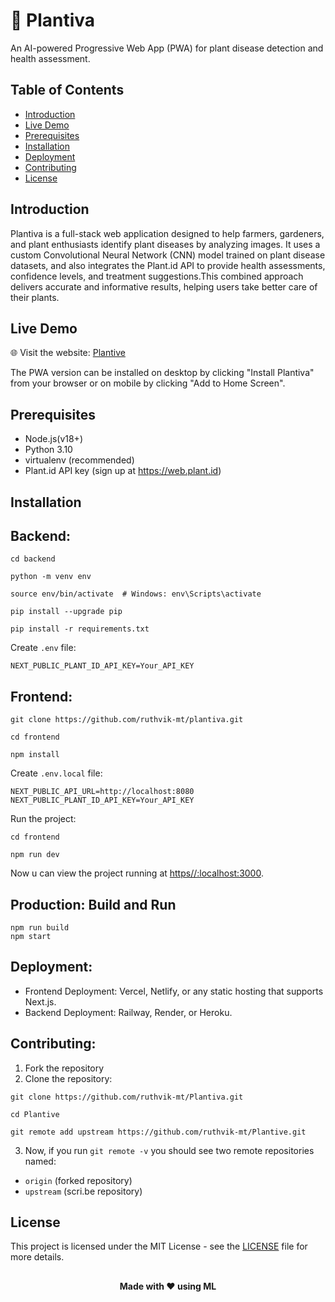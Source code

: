 # 🌿 Plantiva
An AI-powered Progressive Web App (PWA) for plant disease detection and health assessment.
## Table of Contents

- [Introduction](#introduction)
- [Live Demo](#live-demo)
- [Prerequisites](#prerequisites)
- [Installation](#installation)
- [Deployment](#deployment)
- [Contributing](#contributing)
- [License](#license)

## Introduction

Plantiva is a full-stack web application designed to help farmers, gardeners, and plant enthusiasts identify plant diseases by analyzing images. It uses a custom Convolutional Neural Network (CNN) model trained on plant disease datasets, and also integrates the Plant.id API to provide health assessments, confidence levels, and treatment suggestions.This combined approach delivers accurate and informative results, helping users take better care of their plants.

## Live Demo

🌐 Visit the website:
[Plantive](https://plantiva.vercel.app/)

The PWA version can be installed on desktop by clicking "Install Plantiva" from your browser or on mobile by clicking "Add to Home Screen". 

## Prerequisites

- Node.js(v18+)
- Python 3.10
- virtualenv (recommended)
- Plant.id API key (sign up at https://web.plant.id)

## Installation

## Backend:
```
cd backend
```
```
python -m venv env
```
```
source env/bin/activate  # Windows: env\Scripts\activate
```
```
pip install --upgrade pip
```
```
pip install -r requirements.txt
```
Create ```.env``` file:
```
NEXT_PUBLIC_PLANT_ID_API_KEY=Your_API_KEY
```

## Frontend:
```
git clone https://github.com/ruthvik-mt/plantiva.git
```
```
cd frontend
```
```
npm install
```
Create ```.env.local``` file:
```
NEXT_PUBLIC_API_URL=http://localhost:8080
NEXT_PUBLIC_PLANT_ID_API_KEY=Your_API_KEY
```
Run the project:
```
cd frontend
```
```
npm run dev
```
Now u can view the project running at [https//:localhost:3000](http://localhost:3000/).

## Production: Build and Run
```
npm run build
npm start
```
## Deployment:

- Frontend Deployment: Vercel, Netlify, or any static hosting that supports Next.js.
- Backend Deployment: Railway, Render, or Heroku.

## Contributing:

1. Fork the repository
2. Clone the repository:
   
```
git clone https://github.com/ruthvik-mt/Plantiva.git
````
```
cd Plantive
```
```
git remote add upstream https://github.com/ruthvik-mt/Plantive.git
```
3. Now, if you run ```git remote -v``` you should see two remote repositories named:
- `origin` (forked repository)
- `upstream` (scri.be repository)

## License

This project is licensed under the MIT License - see the [LICENSE](https://docs.github.com/en/repositories/managing-your-repositorys-settings-and-features/customizing-your-repository/licensing-a-repository) file for more details.

##

<div align="center">
  <strong>Made with ❤️ using ML</strong>
</div>



